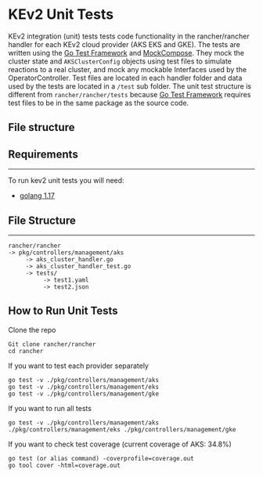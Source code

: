 # KEv2 Unit Tests

KEv2 integration (unit) tests tests code functionality in the rancher/rancher handler for each KEv2 cloud provider (AKS EKS and GKE). The tests are written using the [Go Test Framework](https://pkg.go.dev/testing) and [MockCompose](https://github.com/kelveny/mockcompose). They mock the cluster state and `AKSClusterConfig` objects using test files to simulate reactions to a real cluster, and mock any mockable Interfaces used by the OperatorController. Test files are located in each handler folder and data used by the tests are located in a `/test` sub folder. The unit test structure is different from `rancher/rancher/tests` because [Go Test Framework](https://pkg.go.dev/testing) requires test files to be in the same package as the source code.

## File structure

## Requirements

---

To run kev2 unit tests you will need:
- [golang 1.17](https://go.dev/doc/install)

## File Structure

---

```
rancher/rancher
-> pkg/controllers/management/aks
     -> aks_cluster_handler.go
     -> aks_cluster_handler_test.go
     -> tests/
          -> test1.yaml
          -> test2.json
```

## How to Run Unit Tests

Clone the repo

```
Git clone rancher/rancher
cd rancher
```

If you want to test each provider separately

```
go test -v ./pkg/controllers/management/aks
go test -v ./pkg/controllers/management/eks
go test -v ./pkg/controllers/management/gke
```

If you want to run all tests

```
go test -v ./pkg/controllers/management/aks ./pkg/controllers/management/eks ./pkg/controllers/management/gke
```

If you want to check test coverage (current coverage of AKS: 34.8%)

```
go test (or alias command) -coverprofile=coverage.out
go tool cover -html=coverage.out
```
